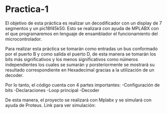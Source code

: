# Practica-1
El objetivo de esta práctica es realizar un decodificador con un display de 7 segmentos y un pic18f45k50. Esto se realizará con ayuda de MPLABX con el que programaremos en lenguaje de ensamblador el funcionamiento del microcontrolador.

Para realizar esta práctica se tomarán como entradas un bus conformado por el puerto B y como salida el puerto D, de esta manera se tomarán los bits más significativos y los menos significativos como números independientes los cuales se sumarán y porsteriormente se mostrará su resultado correspondiente en Hexadecimal gracias a la utilización de un decoder.

Por lo tanto, el código cuenta con 4 partes importantes: -Configuración de bits -Declaraciones -Loop principal -Decoder

De esta manera, el proyecto se realizará con Mplabx y se simulará con ayuda de Proteus. Link para ver simulación:
